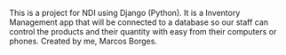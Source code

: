 This is a project for NDI using Django (Python).
It is a Inventory Management app that will be connected to a database so our staff can control the products and their quantity with easy from their computers or phones.
Created by me, Marcos Borges.
